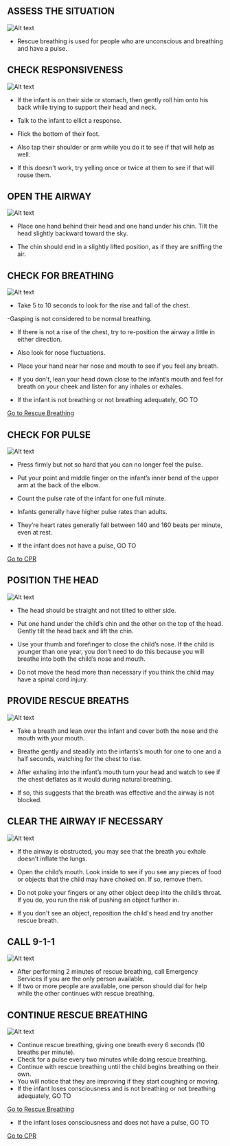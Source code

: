 <h2>ASSESS THE SITUATION</h2>

![Alt text](/Images/AdultShock/adultShock9.jpg)

- Rescue breathing is used for people who are unconscious and breathing and have a pulse.

<h2>CHECK RESPONSIVENESS</h2>

![Alt text](/Images/InfantCPR/infantCPR15.jpg)

- If the infant is on their side or stomach, then gently roll him onto his back while trying to support their head and neck.

- Talk to the infant to ellict a response.

- Flick the bottom of their foot.

- Also tap their shoulder or arm while you do it to see if that will help as well.

- If this doesn't work, try yelling once or twice at them to see if that will rouse them.

<h2>OPEN THE AIRWAY</h2>

![Alt text](/Images/InfantCPR/infantCPR6.jpg)

- Place one hand behind their head and one hand under his chin. Tilt the head slightly backward toward the sky.

- The chin should end in a slightly lifted position, as if they are sniffing the air.

<h2>CHECK FOR BREATHING</h2>

![Alt text](/Images/InfantCPR/infantCPR12.jpg)

- Take 5 to 10 seconds to look for the rise and fall of the chest.

-Gasping is not considered to be normal breathing.

- If there is not a rise of the chest, try to re-position the airway a little in either direction.

- Also look for nose fluctuations.

- Place your hand near her nose and mouth to see if you feel any breath.

- If you don't, lean your head down close to the infant’s mouth and feel for breath on your cheek and listen for any inhales or exhales.

- If the infant is not breathing or not breathing adequately, GO TO

[Go to Rescue Breathing](/instructions/0/0/15)

<h2>CHECK FOR PULSE</h2>

![Alt text](/Images/InfantCPR/infantCPR3.jpg)

- Press firmly but not so hard that you can no longer feel the pulse.

- Put your point and middle finger on the infant’s inner bend of the upper arm at the back of the elbow.

- Count the pulse rate of the infant for one full minute.

- Infants generally have higher pulse rates than adults.

- They’re heart rates generally fall between 140 and 160 beats per minute, even at rest.

- If the infant does not have a pulse, GO TO

[Go to CPR](/instructions/3/1/7)

<h2>POSITION THE HEAD</h2>

![Alt text](/Images/ChildRescueBreathing/childRescueBreathing3.jpg)

- The head should be straight and not tilted to either side.

- Put one hand under the child’s chin and the other on the top of the head. Gently tilt the head back and lift the chin.

- Use your thumb and forefinger to close the child’s nose. If the child is younger than one year, you don’t need to do this because you will breathe into both the child’s nose and mouth.

- Do not move the head more than necessary if you think the child may have a spinal cord injury.

<h2>PROVIDE RESCUE BREATHS</h2>

![Alt text](/Images/ChildRescueBreathing/childRescueBreathing4.jpg)

- Take a breath and lean over the infant and cover both the nose and the mouth with your mouth.

- Breathe gently and steadily into the infants’s mouth for one to one and a half seconds, watching for the chest to rise.

- After exhaling into the infant’s mouth turn your head and watch to see if the chest deflates as it would during natural breathing.

- If so, this suggests that the breath was effective and the airway is not blocked.

<h2>CLEAR THE AIRWAY IF NECESSARY</h2>

![Alt text](/Images/ChildRescueBreathing/childRescueBreathing4.jpg)

- If the airway is obstructed, you may see that the breath you exhale doesn’t inflate the lungs.

- Open the child’s mouth. Look inside to see if you see any pieces of food or objects that the child may have choked on. If so, remove them.

- Do not poke your fingers or any other object deep into the child’s throat. If you do, you run the risk of pushing an object further in.

- If you don't see an object, reposition the child's head and try another rescue breath.

<h2>CALL 9-1-1</h2>

![Alt text](/Images/InfantCPR/infantCPR16.jpg)

- After performing 2 minutes of rescue breathing, call Emergency Services if you are the only person available.
- If two or more people are available, one person should dial for help while the other continues with rescue breathing.

<h2>CONTINUE RESCUE BREATHING</h2>

![Alt text](/Images/ChildRescueBreathing/childRescueBreathing6.jpg)

- Continue rescue breathing, giving one breath every 6 seconds (10 breaths per minute).
- Check for a pulse every two minutes while doing rescue breathing.
- Continue with rescue breathing until the child begins breathing on their own.
- You will notice that they are improving if they start coughing or moving.
- If the infant loses consciousness and is not breathing or not breathing adequately, GO TO

[Go to Rescue Breathing](/instructions/0/0/15)

- If the infant loses consciousness and does not have a pulse, GO TO

[Go to CPR](/instructions/3/1/7)
